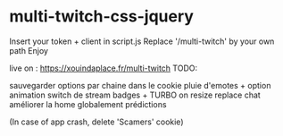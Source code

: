 # multi-twitch-css-jquery

Insert your token + client in script.js
Replace '/multi-twitch' by your own path
Enjoy

live on : https://xouindaplace.fr/multi-twitch
TODO: 

sauvegarder options par chaine dans le cookie
pluie d'emotes + option
animation switch de stream 
badges + TURBO 
on resize replace chat
améliorer la home globalement
prédictions

(In case of app crash, delete 'Scamers' cookie)
